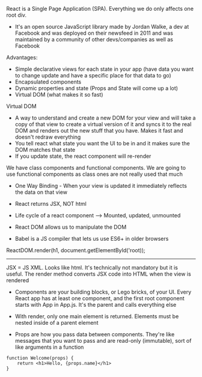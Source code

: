 React is a Single Page Application (SPA). Everything we do only affects one root div.

- It's an open source JavaScript library made by Jordan Walke, a dev at Facebook and was deployed on their newsfeed in 2011 and was maintained by a community of other devs/companies as well as Facebook

Advantages:

- Simple declarative views for each state in your app (have data you want to change update and have a specific place for that data to go)
- Encapsulated components
- Dynamic properties and state (Props and State will come up a lot)
- Virtual DOM (what makes it so fast)

Virtual DOM

- A way to understand and create a new DOM for your view and will take a copy of that view to create a virtual version of it and syncs it to the real DOM and renders out the new stuff that you have. Makes it fast and doesn't redraw everything
- You tell react what state you want the UI to be in and it makes sure the DOM matches that state
- If you update state, the react component will re-render

We have class components and functional components. We are going to use functional components as class ones are not really used that much

- One Way Binding - When your view is updated it immediately reflects the data on that view
- React returns JSX, NOT html

- Life cycle of a react component --> Mounted, updated, unmounted
- React DOM allows us to manipulate the DOM
- Babel is a JS compiler that lets us use ES6+ in older browsers

ReactDOM.render(h1, document.getElementById('root));

---

JSX = JS XML. Looks like html. It's technically not mandatory but it is useful. The render method converts JSX code into HTML when the view is rendered

- Components are your building blocks, or Lego bricks, of your UI. Every React app has at least one component, and the first root component starts with App in App.js. It's the parent and calls everything else

- With render, only one main element is returned. Elements must be nested inside of a parent element

- Props are how you pass data between components. They're like messages that you want to pass and are read-only (immutable), sort of like arguments in a function

```
function Welcome(props) {
    return <h1>Hello, {props.name}</h1>
}
```
